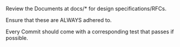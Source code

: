 Review the Documents at docs/* for design specifications/RFCs.

Ensure that these are ALWAYS adhered to.

Every Commit should come with a corresponding test that passes if possible.